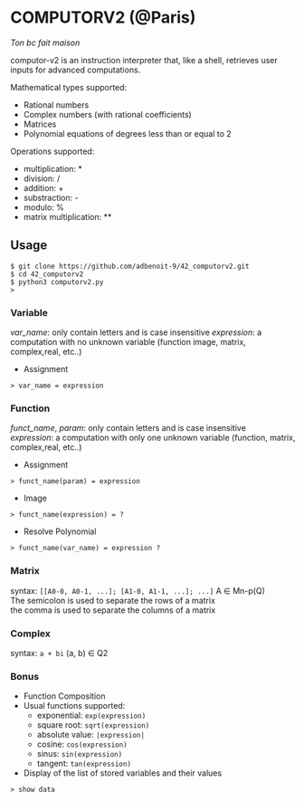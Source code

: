 # COMPUTORV2 (@Paris)

*Ton bc fait maison*

computor-v2 is an instruction interpreter that, like a shell, retrieves user inputs for advanced computations.

Mathematical types supported:
- Rational numbers
- Complex numbers (with rational coefficients)
- Matrices
- Polynomial equations of degrees less than or equal to 2

Operations supported: 
- multiplication: *
- division: /
- addition: +
- substraction: -
- modulo: %
- matrix multiplication: **

## Usage
```
$ git clone https://github.com/adbenoit-9/42_computorv2.git
$ cd 42_computorv2
$ python3 computorv2.py
>
```
### Variable

*var_name*: only contain letters and is case insensitive
*expression*: a computation with no unknown variable (function image, matrix, complex,real, etc..)

- Assignment
```
> var_name = expression
```

### Function
*funct_name*, *param*: only contain letters and is case insensitive \
*expression*: a computation with only one unknown variable (function, matrix, complex,real, etc..)

- Assignment
```
> funct_name(param) = expression
```

- Image
```
> funct_name(expression) = ?
```

- Resolve Polynomial
```
> funct_name(var_name) = expression ?
```

### Matrix

syntax: `[[A0-0, A0-1, ...]; [A1-0, A1-1, ...]; ...]` A ∈ Mn-p(Q)\
The semicolon is used to separate the rows of a matrix\
the comma is used to separate the columns of a matrix

### Complex

syntax: `a + bi` (a, b) ∈ Q2

### Bonus

- Function Composition
- Usual functions supported:
    - exponential: `exp(expression)`
    - square root: `sqrt(expression)`
    - absolute value: `|expression|`
    - cosine: `cos(expression)`
    - sinus: `sin(expression)`
    - tangent: `tan(expression)`
- Display of the list of stored variables and their values
```
> show data
```